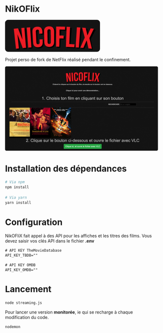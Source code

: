 # NikOFlix

![](readme_docs/logo.png)

Projet perso de fork de NetFlix réalisé pendant le confinement.

![](readme_docs/app.png)

# Installation des dépendances

```bash
# Via npm
npm install

# Via yarn
yarn install
```

# Configuration

NikOFliX fait appel à des API pour les affiches et les titres des films.
Vous devez saisir vos clés API dans le fichier **.env**

```dotenv
# API KEY TheMovieDatabase
API_KEY_TBDB=""

# API KEY OMDB
API_KEY_OMDB=""
```

# Lancement

```bash
node streaming.js
```

Pour lancer une version **monitorée**, ie qui se recharge à chaque modification du code.

```bash
nodemon
```